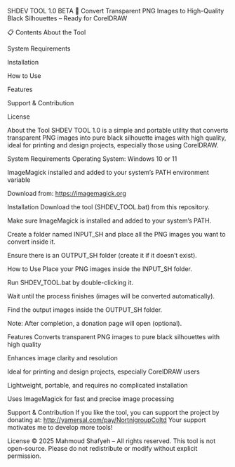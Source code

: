 SHDEV TOOL 1.0 BETA
🎨 Convert Transparent PNG Images to High-Quality Black Silhouettes – Ready for CorelDRAW

📋 Contents
About the Tool

System Requirements

Installation

How to Use

Features

Support & Contribution

License

About the Tool
SHDEV TOOL 1.0 is a simple and portable utility that converts transparent PNG images into pure black silhouette images with high quality, ideal for printing and design projects, especially those using CorelDRAW.

System Requirements
Operating System: Windows 10 or 11

ImageMagick installed and added to your system’s PATH environment variable

Download from: https://imagemagick.org

Installation
Download the tool (SHDEV_TOOL.bat) from this repository.

Make sure ImageMagick is installed and added to your system’s PATH.

Create a folder named INPUT_SH and place all the PNG images you want to convert inside it.

Ensure there is an OUTPUT_SH folder (create it if it doesn’t exist).

How to Use
Place your PNG images inside the INPUT_SH folder.

Run SHDEV_TOOL.bat by double-clicking it.

Wait until the process finishes (images will be converted automatically).

Find the output images inside the OUTPUT_SH folder.

Note: After completion, a donation page will open (optional).

Features
Converts transparent PNG images to pure black silhouettes with high quality

Enhances image clarity and resolution

Ideal for printing and design projects, especially CorelDRAW users

Lightweight, portable, and requires no complicated installation

Uses ImageMagick for fast and precise image processing

Support & Contribution
If you like the tool, you can support the project by donating at:
http://yamersal.com/pay/NortnigroupColtd
Your support motivates me to develop more tools!

License
© 2025 Mahmoud Shafyeh – All rights reserved.
This tool is not open-source. Please do not redistribute or modify without explicit permission.
